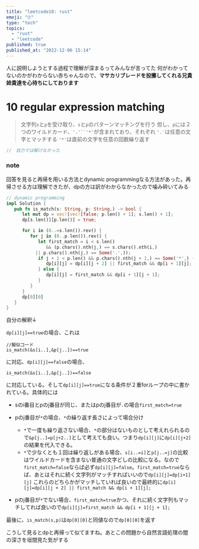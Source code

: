 ```yaml
---
title: "leetcode10: rust"
emoji: "🙄"
type: "tech"
topics:
  - "rust"
  - "leetcode"
published: true
published_at: "2022-12-06 15:14"
---
```


人に説明しようとする過程で理解が深まるってみんなが言ってた
何がわかってないのかがわからない赤ちゃんなので、**マサカリブレードを投擲してくれる兄貴姉貴達を心待ちにしております**

# 10 regular expression matching

>文字列`s`と`p`を受け取り、`s`と`p`のパターンマッチングを行う
>但し、`p`には２つのワイルドカード、`'.'``'*'`が含まれており、それぞれ
>`'.'`は任意の文字とマッチする
>`'*'`は直前の文字を任意の回数繰り返す

```rust
//　自力では解けなかった
```

### note

回答を見ると再帰を用いる方法とdynamic programmingなる方法があった。再帰させる方は理解できたが、dpの方は訳がわからなかったので噛み砕いてみる

```rust
// dynamic programming
impl Solution {
   pub fn is_match(s: String, p: String,) -> bool {
      let mut dp = vec![vec![false; p.len() + 1]; s.len() + 1];
      dp[s.len()][p.len()] = true;

      for i in (0..=s.len()).rev() {
         for j in (0..p.len()).rev() {
            let first_match = i < s.len()
               && (p.chars().nth(j,) == s.chars().nth(i,)
	       || p.chars().nth(j,) == Some('.',));
            if j + 1 < p.len() && p.chars().nth(j + 1,) == Some('*',) {
               dp[i][j] = dp[i][j + 2] || first_match && dp[i + 1][j];
            } else {
               dp[i][j] = first_match && dp[i + 1][j + 1];
            }
         }
      }
      dp[0][0]
   }
}
```

自分の解釈↓

`dp[i][j]==true`の場合、これは
```
//擬似コード
is_match(&s[i..],&p[j..])==true
```
に対応、`dp[i][j]==false`の場合、
```
is_match(&s[i..],&p[j..])==false
```
に対応している。そして`dp[i][j]==true`になる条件が２重forループの中に書かれている。具体的には
- sのi番目とpのj番目が同じ、またはpのj番目が`.`の場合`first_match=true`

- pのj番目が`*`の場合、`*`の繰り返す長さによって場合分け
	- `*`で一度も繰り返さない場合、`*`の部分はないものとして考えれられるので`&p[j..]=p[j+2..]`として考えても良い。つまり`dp[i][j]`に`dp[i][j+2]`の結果を代入できる。
	- `*`で少なくとも１回は繰り返しがある場合、`s[i..=i]`と`p[j..=j]`の比較はワイルドカードを含まない普通の文字どしの比較になる。なので`first_match=false`ならば必ず`dp[i][j]=false`。`first_match=true`ならば、あとはそれに続く文字列がマッチすればいいので`dp[i][j]=dp[i+1][j]`
これらのどちらかがマッチしていれば良いので最終的に`dp[i][j]=dp[i][j + 2] || first_match && dp[i + 1][j];`

- pのj番目が`*`でない場合、`first_match=true`かつ、それに続く文字列もマッチしてれば良いので`dp[i][j]=first_match && dp[i + 1][j + 1];`

最後に、`is_match(s,p)`は`dp[0][0]`と同値なので`dp[0][0]`を返す

こうして見るとdpと再帰って似てますね。あとこの問題から自然言語処理の闇の深さを垣間見た気がする